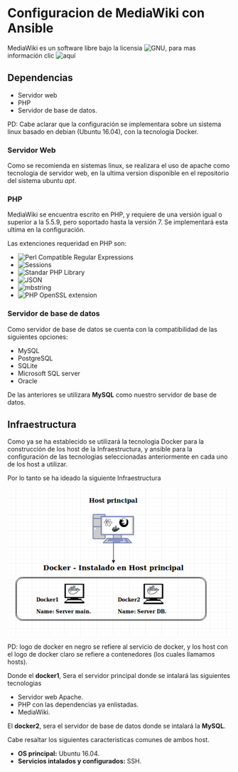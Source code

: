 # Configuracion de MediaWiki con Ansible #

MediaWiki es un software libre bajo la licensia ![GNU](https://en.wikipedia.org/wiki/GNU_General_Public_License),
para mas información clic ![aquí](https://www.mediawiki.org/wiki/MediaWiki)

## Dependencias ##
- Servidor web
- PHP
- Servidor de base de datos.

PD: Cabe aclarar que la configuración se implementara sobre un sistema linux basado en debian (Ubuntu 16.04), con la tecnologia Docker.

### Servidor Web ###

Como se recomienda en sistemas linux, se realizara el uso de apache como tecnologia de servidor web, en la ultima version disponible
en el repositorio del sistema ubuntu *apt*.

### PHP ###

MediaWiki se encuentra escrito en PHP, y requiere de una versión igual o superior a la 5.5.9, pero soportado hasta la versión 7.
Se implementará esta ultima en la configuración.

Las extenciones requeridad en PHP son:

- ![Perl Compatible Regular Expressions](https://secure.php.net/pcre)
- ![Sessions](https://secure.php.net/sessions)
- ![Standar PHP Library](https://secure.php.net/spl)
- ![JSON](https://secure.php.net/json)
- ![mbstring](https://secure.php.net/mbstring)
- ![PHP OpenSSL extension](https://secure.php.net/openssl)

### Servidor de base de datos ###

Como servidor de base de datos se cuenta con la compatibilidad de las siguientes opciones:

- MySQL
- PostgreSQL
- SQLite
- Microsoft SQL server
- Oracle

De las anteriores se utilizara **MySQL** como nuestro servidor de base de datos.

## Infraestructura ##

Como ya se ha establecido se utilizará la tecnologia Docker para la construcción de los host de la Infraestructura,
y ansible para la configuración de las tecnologias seleccionadas anteriormente en cada uno de los host a utilizar.

Por lo tanto se ha ideado la siguiente Infraestructura

![alt-text](/img/structure.png)

PD: logo de docker en negro se refiere al servicio de docker, y los host con el logo de docker claro se refiere a contenedores (los cuales llamamos hosts).

Donde el **docker1**, Sera el servidor principal donde se intalará las siguientes tecnologias

- Servidor web Apache.
- PHP con las dependencias ya enlistadas.
- MediaWiki.

El **docker2**, sera el servidor de base de datos donde se intalará la **MySQL**.

Cabe resaltar los siguientes caracteristicas comunes de ambos host.

- **OS principal:** Ubuntu 16.04.
- **Servicios intalados y configurados:** SSH.
